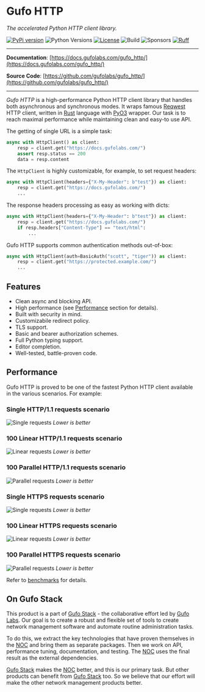 # Gufo HTTP

*The accelerated Python HTTP client library.*

[![PyPi version](https://img.shields.io/pypi/v/gufo_http.svg)](https://pypi.python.org/pypi/gufo_http/)
![Python Versions](https://img.shields.io/pypi/pyversions/gufo_http)
[![License](https://img.shields.io/badge/License-BSD_3--Clause-blue.svg)](https://opensource.org/licenses/BSD-3-Clause)
![Build](https://img.shields.io/github/actions/workflow/status/gufolabs/gufo_http/tests.yml?branch=master)
![Sponsors](https://img.shields.io/github/sponsors/gufolabs)
[![Ruff](https://img.shields.io/endpoint?url=https://raw.githubusercontent.com/charliermarsh/ruff/main/assets/badge/v0.json)](https://github.com/charliermarsh/ruff)

---

**Documentation**: [https://docs.gufolabs.com/gufo_http/](https://docs.gufolabs.com/gufo_http/)

**Source Code**: [https://github.com/gufolabs/gufo_http/](https://github.com/gufolabs/gufo_http/)

---

*Gufo HTTP* is a high-performance Python HTTP client library that handles both asynchronous and synchronous modes.
It wraps famous [Reqwest][Reqwest] HTTP client, written in
[Rust][Rust] language with [PyO3][PyO3] wrapper.
Our task is to reach maximal performance while maintaining clean and easy-to use API.

The getting of single URL is a simple task:

``` python
async with HttpClient() as client:
    resp = client.get("https://docs.gufolabs.com/")
    assert resp.status == 200
    data = resp.content
```

The `HttpClient` is highly customizable, for example,
to set request headers:

``` python
async with HttpClient(headers={"X-My-Header": b"test"}) as client:
    resp = client.get("https://docs.gufolabs.com/")
    ...
```

The response headers processing as easy as working with dicts:

``` python
async with HttpClient(headers={"X-My-Header": b"test"}) as client:
    resp = client.get("https://docs.gufolabs.com/")
    if resp.headers["Content-Type"] == "text/html":
        ...
```


Gufo HTTP supports common authentication methods out-of-box:

``` python
async with HttpClient(auth=BasicAuth("scott", "tiger")) as client:
    resp = client.get("https://protected.example.com/")
    ...
```

## Features

* Clean async and blocking API.
* High performance (see [Performance](#performance) section for details).
* Built with security in mind.
* Customizabile redirect policy.
* TLS support.
* Basic and bearer authorization schemes.
* Full Python typing support.
* Editor completion.
* Well-tested, battle-proven code.

## Performance

Gufo HTTP is proved to be one of the fastest Python HTTP client available
in the various scenarios. For example:

### Single HTTP/1.1 requests scenario

![Single requests](https://docs.gufolabs.com/gufo_http/single_x100_1k.png)
*Lower is better*

### 100 Linear HTTP/1.1 requests scenario

![Linear requests](https://docs.gufolabs.com/gufo_http/linear_x100_1k.png)
*Lower is better*

### 100 Parallel HTTP/1.1 requests scenario

![Parallel requests](https://docs.gufolabs.com/gufo_http/p4_x100_1k.png)
*Lower is better*

### Single HTTPS requests scenario

![Single requests](https://docs.gufolabs.com/gufo_http/https_single_x100_1k.png)
*Lower is better*

### 100 Linear HTTPS requests scenario

![Linear requests](https://docs.gufolabs.com/gufo_http/https_linear_x100_1k.png)
*Lower is better*

### 100 Parallel HTTPS requests scenario

![Parallel requests](https://docs.gufolabs.com/gufo_http/https_p4_x100_1k.png)
*Lower is better*

Refer to [benchmarks](https://docs.gufolabs.com/gufo_http/benchmarks/) for details.

## On Gufo Stack

This product is a part of [Gufo Stack][Gufo Stack] - the collaborative effort 
led by [Gufo Labs][Gufo Labs]. Our goal is to create a robust and flexible 
set of tools to create network management software and automate 
routine administration tasks.

To do this, we extract the key technologies that have proven themselves 
in the [NOC][NOC] and bring them as separate packages. Then we work on API,
performance tuning, documentation, and testing. The [NOC][NOC] uses the final result
as the external dependencies.

[Gufo Stack][Gufo Stack] makes the [NOC][NOC] better, and this is our primary task. But other products
can benefit from [Gufo Stack][Gufo Stack] too. So we believe that our effort will make 
the other network management products better.

[Gufo Labs]: https://gufolabs.com/
[Gufo Stack]: https://gufolabs.com/products/gufo-stack/
[NOC]: https://getnoc.com/
[Rust]: https://rust-lang.org/
[PyO3]: https://pyo3.rs/
[Reqwest]: https://github.com/seanmonstar/reqwest